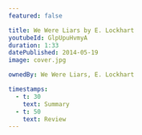```yaml
---
featured: false

title: We Were Liars by E. Lockhart
youtubeId: GlpUpuHvmyA
duration: 1:33
datePublished: 2014-05-19
image: cover.jpg

ownedBy: We Were Liars, E. Lockhart

timestamps:
  - t: 30
    text: Summary
  - t: 50
    text: Review
---
```

